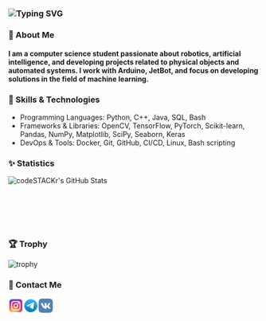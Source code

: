 ### ![Typing SVG](https://readme-typing-svg.herokuapp.com?font=arimo&weight=600&pause=1000&color=079EF7&width=435&lines=Hi+there+%F0%9F%91%8B%2C+I'm+Maks+Mr1necs)

### 🚀 About Me

#### I am a computer science student passionate about robotics, artificial intelligence, and developing projects related to physical objects and automated systems. I work with Arduino, JetBot, and focus on developing solutions in the field of machine learning.

### 🔧 Skills & Technologies

- Programming Languages: Python, C++, Java, SQL, Bash
- Frameworks & Libraries: OpenCV, TensorFlow, PyTorch, Scikit-learn, Pandas, NumPy, Matplotlib, SciPy, Seaborn, Keras
- DevOps & Tools: Docker, Git, GitHub, CI/CD, Linux, Bash scripting

### ✨ Statistics
<img align="left" alt="codeSTACKr's GitHub Stats" src="https://github-readme-stats.vercel.app/api?username=mr1necs&show_icons=true&theme=nord&hide_border=true" />
<br />
<br /> 
<br /> 
<br />
<br />
<br />



### 🏆 Trophy
![trophy](https://github-profile-trophy.vercel.app/?username=mr1necs&column=8&theme=gruvbox&no-frame=true)

### 👤 Contact Me
[<img align="left" alt="Instagram" width="30px" src="https://github.com/mr1necs/mr1necs/blob/main/img/instagram.svg" />][instagram]
[<img align="left" alt="Telegram" width="30px" src="https://github.com/mr1necs/mr1necs/blob/main/img/telegram.svg" />][telegram]
[<img align="left" alt="Vk" width="30px" src="https://github.com/mr1necs/mr1necs/blob/main/img/vk.svg" />][vk]

[instagram]: https://instagram.com/mr_1necs/
[telegram]: https://t.me/mr_1necs
[vk]: https://vk.com/mr_1necs
